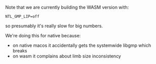 Note that we are currently building the WASM version with:

```
NTL_GMP_LIP=off
```

so presumably it's really slow for big numbers.

We're doing this for native because:
  - on native macos it accidentally gets the systemwide libgmp which breaks
  - on wasm it complains about limb size inconsistency
